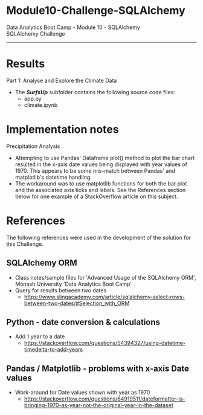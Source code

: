 # Module10-Challenge-SQLAlchemy

Data Analytics Boot Camp - Module 10 - SQLAlchemy \
SQLAlchemy Challenge

---

# Results

Part 1: Analyse and Explore the Climate Data

- The ***SurfsUp*** subfolder contains the following source code files:
    - app.py
    - climate.ipynb

# Implementation notes

Precipitation Analysis
 - Attempting to use Pandas' Dataframe plot() method to plot the bar chart resulted in the x-axis date values being displayed with year values of 1970. This appears to be some mis-match between Pandas' and matplotlib's datetime handling.
 - The workaround was to use matplotlib functions for both the bar plot and the associated axis ticks and labels. See the References section below for one example of a StackOverflow article on this subject.

# References

The following references were used in the development of the solution for this Challenge.

## SQLAlchemy ORM
- Class notes/sample files for 'Advanced Usage of the SQLAlchemy ORM', Monash University 'Data Analytics Boot Camp'
- Query for results between two dates
    - https://www.slingacademy.com/article/sqlalchemy-select-rows-between-two-dates/#Selection_with_ORM

## Python - date conversion & calculations
- Add 1 year to a date
    - https://stackoverflow.com/questions/54394327/using-datetime-timedelta-to-add-years

## Pandas / Matplotlib - problems with x-axis Date values
- Work-around for Date values shown with year as 1970
    - https://stackoverflow.com/questions/64919511/dateformatter-is-bringing-1970-as-year-not-the-original-year-in-the-dataset
